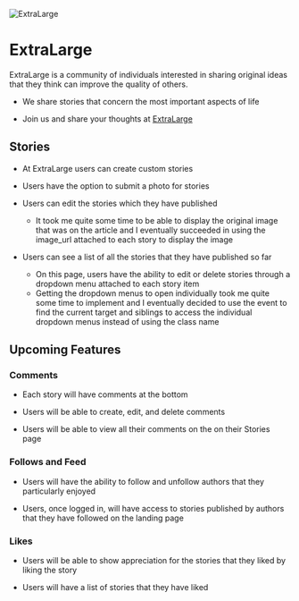 ![ExtraLarge](https://github.com/realchrislee/extralarge/blob/master/docs/demo.png)

# ExtraLarge

ExtraLarge is a community of individuals interested in sharing original ideas that they think can improve the quality of others.

* We share stories that concern the most important aspects of life

* Join us and share your thoughts at [ExtraLarge](http://www.extralarge.space/#/)

## Stories

* At ExtraLarge users can create custom stories

* Users have the option to submit a photo for stories

* Users can edit the stories which they have published
  * It took me quite some time to be able to display the original image that was on the article and I eventually succeeded in using the image_url attached to each story to display the image

* Users can see a list of all the stories that they have published so far
  * On this page, users have the ability to edit or delete stories through a dropdown menu attached to each story item  
  * Getting the dropdown menus to open individually took me quite some time to implement and I eventually decided to use the event to find the current target and siblings to access the individual dropdown menus instead of using the class name

## Upcoming Features

### Comments

  * Each story will have comments at the bottom

  * Users will be able to create, edit, and delete comments

  * Users will be able to view all their comments on the on their Stories page

### Follows and Feed

  * Users will have the ability to follow and unfollow authors that they particularly enjoyed

  * Users, once logged in, will have access to stories published by authors that they have followed on the landing page

### Likes

  * Users will be able to show appreciation for the stories that they liked by liking the story

  * Users will have a list of stories that they have liked
